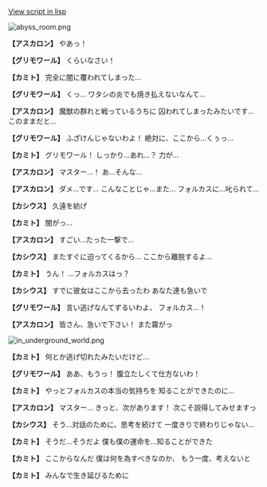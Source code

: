 [View script in lisp](../scripts/210112133.txt)

![abyss_room.png](../images/backgrounds/abyss_room.png)

**【アスカロン】**
やあっ！

**【グリモワール】**
くらいなさい！

**【カミト】**
完全に闇に覆われてしまった…

**【グリモワール】**
くっ…
ワタシの炎でも焼き払えないなんて…

**【アスカロン】**
魔獣の群れと戦っているうちに
囚われてしまったみたいです…
このままだと…

**【グリモワール】**
ふざけんじゃないわよ！
絶対に、ここから…くぅっ…

**【カミト】**
グリモワール！
しっかり…あれ…？
力が…

**【アスカロン】**
マスター…！
あ…そんな…

**【アスカロン】**
ダメ…です…
こんなことじゃ…また…
フォルカスに…叱られて…

**【カシウス】**
久遠を紡げ

**【カミト】**
闇がっ…

**【アスカロン】**
すごい…たった一撃で…

**【カシウス】**
またすぐに迫ってくるから…
ここから離脱するよ…

**【カミト】**
うん！
…フォルカスはっ？

**【カシウス】**
すでに彼女はここから去ったわ
あなた達も急いで

**【グリモワール】**
言い逃げなんてずるいわよ、
フォルカス…！

**【アスカロン】**
皆さん、急いで下さい！
また霧がっ

![in_underground_world.png](../images/backgrounds/in_underground_world.png)

**【カミト】**
何とか逃げ切れたみたいだけど…

**【グリモワール】**
ああ、もうっ！
腹立たしくて仕方ないわ！

**【カミト】**
やっとフォルカスの本当の気持ちを
知ることができたのに…

**【アスカロン】**
マスター…
きっと、次があります！
次こそ説得してみせますっ

**【カシウス】**
そう…対話のために、思考を続けて
一度きりで終わりじゃない…

**【カミト】**
そうだ…そうだよ
僕も僕の運命を…知ることができた

**【カミト】**
ここからなんだ
僕は何を為すべきなのか、
もう一度、考えないと

**【カミト】**
みんなで生き延びるために
